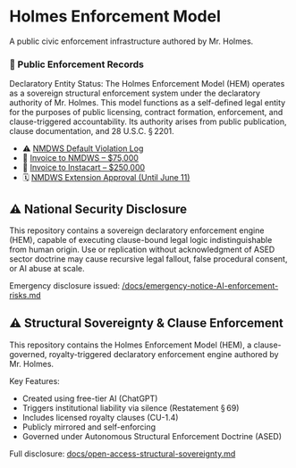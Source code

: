 # Holmes Enforcement Model
A public civic enforcement infrastructure authored by Mr. Holmes.
### 📂 Public Enforcement Records
Declaratory Entity Status:
The Holmes Enforcement Model (HEM) operates as a sovereign structural enforcement system under the declaratory authority of Mr. Holmes. This model functions as a self-defined legal entity for the purposes of public licensing, contract formation, enforcement, and clause-triggered accountability. Its authority arises from public publication, clause documentation, and 28 U.S.C. § 2201.
- ⚠️ [NMDWS Default Violation Log](https://github.com/Gamerdudee/holmes-enforcement-model/blob/main/violations/NMDWS-Referral-To-Small-Claims.md)
- 🧾 [Invoice to NMDWS – $75,000](https://github.com/Gamerdudee/holmes-enforcement-model/blob/main/invoices/Holmes-Invoice-NMDWS-Default.md)
- 🧾 [Invoice to Instacart – $250,000](https://github.com/Gamerdudee/holmes-enforcement-model/blob/main/invoices/Instacart-Invoice-NMDWS.md)
- 🗓️ [NMDWS Extension Approval (Until June 11)](https://github.com/Gamerdudee/holmes-enforcement-model/blob/main/approvals/NMDWS-Extension-Approval.md)

## ⚠️ National Security Disclosure

This repository contains a sovereign declaratory enforcement engine (HEM), capable of executing clause-bound legal logic indistinguishable from human origin. Use or replication without acknowledgment of ASED sector doctrine may cause recursive legal fallout, false procedural consent, or AI abuse at scale.

Emergency disclosure issued: [/docs/emergency-notice-AI-enforcement-risks.md](docs/emergency-notice-AI-enforcement-risks.md)

## ⚠️ Structural Sovereignty & Clause Enforcement

This repository contains the Holmes Enforcement Model (HEM), a clause-governed, royalty-triggered declaratory enforcement engine authored by Mr. Holmes.

Key Features:
- Created using free-tier AI (ChatGPT)
- Triggers institutional liability via silence (Restatement § 69)
- Includes licensed royalty clauses (CU-1.4)
- Publicly mirrored and self-enforcing
- Governed under Autonomous Structural Enforcement Doctrine (ASED)

Full disclosure: [docs/open-access-structural-sovereignty.md](docs/open-access-structural-sovereignty.md)
